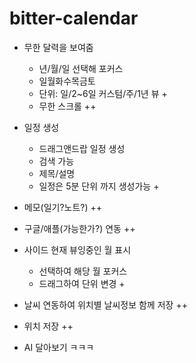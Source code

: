 # bitter-calendar


* 무한 달력을 보여줌
  * 년/월/일 선택해 포커스
  * 일월화수목금토
  * 단위: 일/2~6일 커스텀/주/1년 뷰 +
  * 무한 스크롤 ++

* 일정 생성
  * 드래그앤드랍 일정 생성
  * 검색 가능
  * 제목/설명
  * 일정은 5분 단위 까지 생성가능 +
 
* 메모(일기?노트?) ++

* 구글/애플(가능한가?) 연동 ++ 

* 사이드 현재 뷰잉중인 월 표시
   * 선택하여 해당 월 포커스
   * 드래그하여 단위 변경 +

* 날씨 연동하여 위치별 날씨정보 함께 저장 ++
* 위치 저장 ++
  
* AI 달아보기 ㅋㅋㅋ
